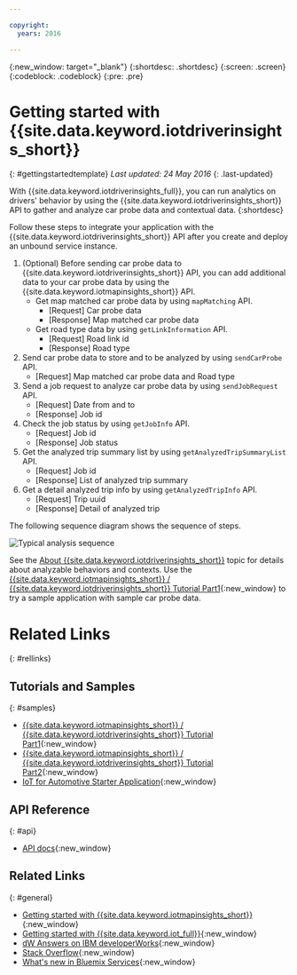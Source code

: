 ```yaml
---

copyright:
  years: 2016

---
```


{:new_window: target="_blank"}
{:shortdesc: .shortdesc}
{:screen: .screen}
{:codeblock: .codeblock}
{:pre: .pre}

# Getting started with {{site.data.keyword.iotdriverinsights_short}}
{: #gettingstartedtemplate}
*Last updated: 24 May 2016*
{: .last-updated}

With {{site.data.keyword.iotdriverinsights_full}}, you can run analytics on drivers' behavior by using the {{site.data.keyword.iotdriverinsights_short}} API to gather and analyze car probe data and contextual data.
{:shortdesc}

Follow these steps to integrate your application with the {{site.data.keyword.iotdriverinsights_short}} API after you create and deploy an unbound service instance. 

1. (Optional) Before sending car probe data to {{site.data.keyword.iotdriverinsights_short}} API, you can add additional data to your car probe data by using the {{site.data.keyword.iotmapinsights_short}} API.
     - Get map matched car probe data by using `mapMatching` API.
        - [Request] Car probe data
        - [Response] Map matched car probe data
     - Get road type data by using `getLinkInformation` API.
        - [Request] Road link id
        - [Response] Road type
2. Send car probe data to store and to be analyzed by using `sendCarProbe` API.
   - [Request] Map matched car probe data and Road type
3. Send a job request to analyze car probe data by using `sendJobRequest` API.
   - [Request] Date from and to
   - [Response] Job id
4. Check the job status by using `getJobInfo` API.
   - [Request] Job id
   - [Response] Job status
5. Get the analyzed trip summary list by using `getAnalyzedTripSummaryList` API.
   - [Request] Job id
   - [Response] List of analyzed trip summary
6. Get a detail analyzed trip info by using `getAnalyzedTripInfo` API.
   - [Request] Trip uuid
   - [Response] Detail of analyzed trip 

The following sequence diagram shows the sequence of steps.

![Typical analysis sequence](images/sequence_diagram.png "Typical analysis sequence")

See the [About {{site.data.keyword.iotdriverinsights_short}}](iotdriverinsights_overview.html) topic for details about analyzable behaviors and contexts. 
Use the [{{site.data.keyword.iotmapinsights_short}} / {{site.data.keyword.iotdriverinsights_short}} Tutorial Part1](https://github.com/IBM-Bluemix/car-data-management){:new_window} to try a sample application with sample car probe data.


# Related Links
{: #rellinks}
## Tutorials and Samples
{: #samples}

* [{{site.data.keyword.iotmapinsights_short}} / {{site.data.keyword.iotdriverinsights_short}} Tutorial Part1](https://github.com/IBM-Bluemix/car-data-management){:new_window}
* [{{site.data.keyword.iotmapinsights_short}} / {{site.data.keyword.iotdriverinsights_short}} Tutorial Part2](https://github.com/IBM-Bluemix/map-driver-insights){:new_window}
* [IoT for Automotive Starter Application](https://iot-automotive-starter.mybluemix.net){:new_window}

## API Reference
{: #api}

* [API docs](http://ibm.biz/IoTDriverBehavior_APIdoc){:new_window}

## Related Links
{: #general}

* [Getting started with {{site.data.keyword.iotmapinsights_short}}](../IotMapInsights/index.html){:new_window}
* [Getting started with {{site.data.keyword.iot_full}}](https://www.ng.bluemix.net/docs/services/IoT/index.html){:new_window}
* [dW Answers on IBM developerWorks](https://developer.ibm.com/answers/topics/iot-driver-behavior){:new_window}
* [Stack Overflow](http://stackoverflow.com/questions/tagged/iot-driver-behavior){:new_window}
* [What's new in Bluemix Services](http://www.ng.bluemix.net/docs/whatsnew/index.html#services_category){:new_window}

